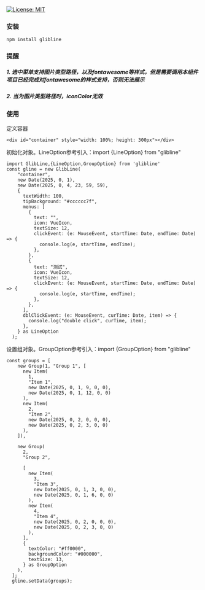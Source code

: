 <!-- [![license](https://img.shields.io/github/license/anncwb/vue-vben-admin.svg)](LICENSE) -->
[![License: MIT](https://img.shields.io/badge/License-MIT-green.svg)](https://github.com/GlibWild/glibline/blob/master/LICENSE)

### 安装
~~~
npm install glibline
~~~

### 提醒
##### 1. 选中菜单支持图片类型路径，以及fontawesome等样式，但是需要调用本组件项目已经完成对fontawesome的样式支持，否则无法展示
##### 2. 当为图片类型路径时，iconColor无效

### 使用
定义容器
~~~
<div id="container" style="width: 100%; height: 300px"></div>
~~~
初始化对象。LineOption参考引入：import {LineOption} from "glibline"
~~~
import GlibLine,{LineOption,GroupOption} from 'glibline'
const gline = new GlibLine(
    "container",
    new Date(2025, 0, 1),
    new Date(2025, 0, 4, 23, 59, 59),
    {
      textWidth: 100,
      tipBackground: "#cccccc7f",
      menus: [
        {
          text: "",
          icon: VueIcon,
          textSize: 12,
          clickEvent: (e: MouseEvent, startTime: Date, endTime: Date) => {
            console.log(e, startTime, endTime);
          },
        },
        {
          text: "测试",
          icon: VueIcon,
          textSize: 12,
          clickEvent: (e: MouseEvent, startTime: Date, endTime: Date) => {
            console.log(e, startTime, endTime);
          },
        },
      ],
      dblClickEvent: (e: MouseEvent, curTime: Date, item) => {
        console.log("double click", curTime, item);
      },
    } as LineOption
  );
~~~
设置组对象。GroupOption参考引入：import {GroupOption} from "glibline"
~~~
const groups = [
    new Group(1, "Group 1", [
      new Item(
        1,
        "Item 1",
        new Date(2025, 0, 1, 9, 0, 0),
        new Date(2025, 0, 1, 12, 0, 0)
      ),
      new Item(
        2,
        "Item 2",
        new Date(2025, 0, 2, 0, 0, 0),
        new Date(2025, 0, 2, 3, 0, 0)
      ),
    ]),

    new Group(
      2,
      "Group 2",

      [
        new Item(
          3,
          "Item 3",
          new Date(2025, 0, 1, 3, 0, 0),
          new Date(2025, 0, 1, 6, 0, 0)
        ),
        new Item(
          4,
          "Item 4",
          new Date(2025, 0, 2, 0, 0, 0),
          new Date(2025, 0, 2, 3, 0, 0)
        ),
      ],
      {
        textColor: "#ff0000",
        backgroundColor: "#000000",
        textSize: 13,
      } as GroupOption
    ),
  ];
  gline.setData(groups);
~~~